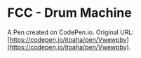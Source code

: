 # FCC - Drum Machine

A Pen created on CodePen.io. Original URL: [https://codepen.io/jtoaha/pen/Vwewpbv](https://codepen.io/jtoaha/pen/Vwewpbv).



